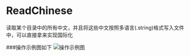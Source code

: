 # ReadChinese
读取某个目录中的所有中文，并且将这些中文按照多语言(.string)格式写入文件中，可以直接拿来实现国际化

###操作示例图如下
![操作示例图](https://github.com/Ashen-Zhao/ReadChinese/blob/master/ReadChinese/appImg.png)
